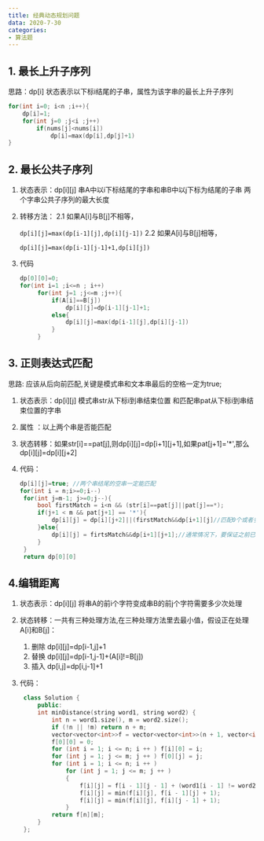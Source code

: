 ```yaml
---
title: 经典动态规划问题
data: 2020-7-30
categories:
- 算法题
---
```




## 1. 最长上升子序列

思路：dp[i]    状态表示以下标i结尾的子串，属性为该字串的最长上升子序列

```c++
for(int i=0; i<n ;i++){
    dp[i]=1;
    for(int j=0 ;j<i ;j++)
        if(nums[j]<nums[i])
            dp[i]=max(dp[i],dp[j]+1)
}
```

## 2. 最长公共子序列

1. 状态表示：dp[i][j] 串A中以i下标结尾的字串和串B中以j下标为结尾的子串 两个字串公共子序列的最大长度
2. 转移方法：
   2.1 如果A[i]与B[j]不相等，

   `dp[i][j]=max(dp[i-1][j],dp[i][j-1])`
   2.2 如果A[i]与B[j]相等，

   `dp[i][j]=max(dp[i-1][j-1]+1,dp[i][j])`
3. 代码

   ```c++
   dp[0][0]=0;
   for(int i=1 ;i<=n ; i++)
        for(int j=1 ;j<=m ;j++){
            if(A[i]==B[j])
                dp[i][j]=dp[i-1][j-1]+1;
            else{
                dp[i][j]=max(dp[i-1][j],dp[i][j-1])
            }
        }
   ```

## 3. 正则表达式匹配

思路: 应该从后向前匹配,关键是模式串和文本串最后的空格一定为true;

1. 状态表示：dp[i][j] 模式串str从下标i到串结束位置 和匹配串pat从下标i到串结束位置的字串
2. 属性 ：以上两个串是否能匹配
3. 状态转移：如果str[i]==pat[j],则dp[i][j]=dp[i+1][j+1],如果pat[j+1]='*',那么dp[i][j]=dp[i][j+2]
4. 代码：

   ```c++
   dp[i][j]=true; //两个串结尾的空串一定能匹配
   for(int i = n;i>=0;i--)
    for(int j=m-1; j>=0;j--){
        bool firstMatch = i<n && (str[i]==pat[j]||pat[j]==*);
        if(j+1 < m && pat[j+1] == '*'){
            dp[i][j] = dp[i][j+2]||(firstMatch&&dp[i+1][j]//匹配0个或者多个 例如c a*c 或者aaac a*c
        }else{
            dp[i][j] = firtsMatch&&dp[i+1][j+1];//通常情况下，要保证之前已经匹配完成
        }
    }
    return dp[0][0]


   ```

## 4.编辑距离

1. 状态表示：dp[i][j] 将串A的前i个字符变成串B的前j个字符需要多少次处理
2. 状态转移：一共有三种处理方法,在三种处理方法里去最小值，假设正在处理A[i]和B[j]：
   1. 删除 dp[i][j]=dp[i-1,j]+1
   2. 替换 dp[i][j]=dp[i-1,j-1]+(A[i]!=B[j])
   3. 插入 dp[i,j]=dp[i,j-1]+1
3. 代码：

   ```c++
    class Solution {
        public:
        int minDistance(string word1, string word2) {
            int n = word1.size(), m = word2.size();
            if (!n || !m) return n + m;
            vector<vector<int>>f = vector<vector<int>>(n + 1, vector<int>(m + 1));
            f[0][0] = 0;
            for (int i = 1; i <= n; i ++ ) f[i][0] = i;
            for (int j = 1; j <= m; j ++ ) f[0][j] = j;
            for (int i = 1; i <= n; i ++ )
                for (int j = 1; j <= m; j ++ )
                {
                    f[i][j] = f[i - 1][j - 1] + (word1[i - 1] != word2[j - 1]);
                    f[i][j] = min(f[i][j], f[i - 1][j] + 1);
                    f[i][j] = min(f[i][j], f[i][j - 1] + 1);
                }
            return f[n][m];
        }
    };

    ```
